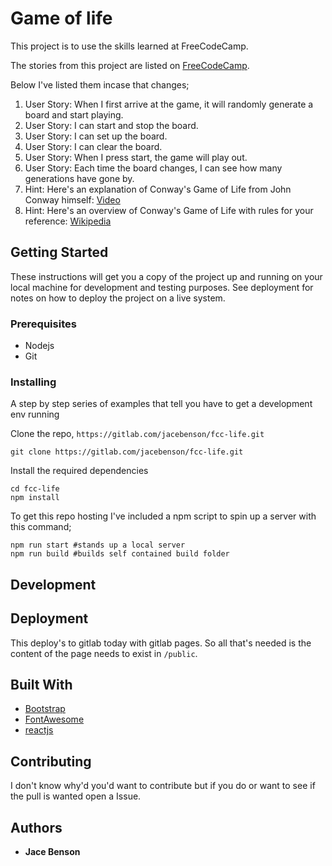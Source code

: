 # Game of life

This project is to use the skills learned at FreeCodeCamp.

The stories from this project are listed on [FreeCodeCamp](https://www.freecodecamp.org/challenges/build-the-game-of-life).

Below I've listed them incase that changes;

1. User Story: When I first arrive at the game, it will randomly generate a board and start playing.
1. User Story: I can start and stop the board.
1. User Story: I can set up the board.
1. User Story: I can clear the board.
1. User Story: When I press start, the game will play out.
1. User Story: Each time the board changes, I can see how many generations have gone by.
1. Hint: Here's an explanation of Conway's Game of Life from John Conway himself: [Video](./wikipedia.mp4)
1. Hint: Here's an overview of Conway's Game of Life with rules for your reference: [Wikipedia](./wikipedia.md)
   
## Getting Started

These instructions will get you a copy of the project up and running on your local machine for development and testing purposes. See deployment for notes on how to deploy the project on a live system.

### Prerequisites

- Nodejs
- Git

### Installing

A step by step series of examples that tell you have to get a development env running

Clone the repo, `https://gitlab.com/jacebenson/fcc-life.git`
```
git clone https://gitlab.com/jacebenson/fcc-life.git
```

Install the required dependencies
```
cd fcc-life
npm install
```

To get this repo hosting I've included a npm script to spin up a server with this command;
```
npm run start #stands up a local server
npm run build #builds self contained build folder
```

## Development

## Deployment

This deploy's to gitlab today with gitlab pages.
So all that's needed is the content of the page needs to exist in `/public`.

## Built With

- [Bootstrap](http://getbootstrap.com/)
- [FontAwesome](http://fortawesome.github.io/Font-Awesome/)
- [reactjs](http://reactjs.com/)

## Contributing

I don't know why'd you'd want to contribute but if you do or want to see if the pull is wanted open a Issue.


## Authors

* **Jace Benson** 